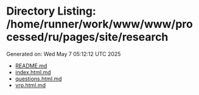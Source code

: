 # Directory Listing: /home/runner/work/www/www/processed/ru/pages/site/research
Generated on: Wed May  7 05:12:12 UTC 2025

- [README.md](README.md)
- [index.html.md](index.html.md)
- [questions.html.md](questions.html.md)
- [vrp.html.md](vrp.html.md)
